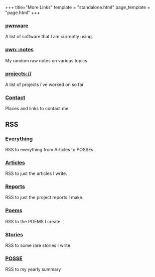 +++
title="More Links"
template = "standalone.html"
page_template = "page.html"
+++


### [pwnware](pwnware) 
A list of software that I am currently using.

### [pwn::notes](https://pwnwriter.github.io/pwnotes)
My random raw notes on various topics

### [projects://](projects)
A list of projects i've worked on so far


### [Contact](contact)
Places and links to contact me.

## RSS

### [Everything](/atom.xml) 
RSS to everything from Articles to POSSEs.

### [Articles](/writings/articles/atom.xml) 
RSS to just the articles I write.

### [Reports](/writings/reports/atom.xml) 
RSS to just the project reports I make.

### [Poems](/writings/poems/atom.xml) 
RSS to the POEMS I create.

### [Stories](/writings/stories/atom.xml) 
RSS to some rare stories I write.

### [POSSE](/syndicate/posse/atom.xml) 
RSS to my yearly summary
